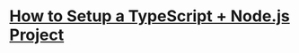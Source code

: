 # [How to Setup a TypeScript + Node.js Project](https://khalilstemmler.com/blogs/typescript/node-starter-project/)